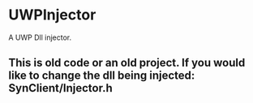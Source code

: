 # UWPInjector
A UWP Dll injector.
<br>
## This is old code or an old project. If you would like to change the dll being injected: SynClient/Injector.h
